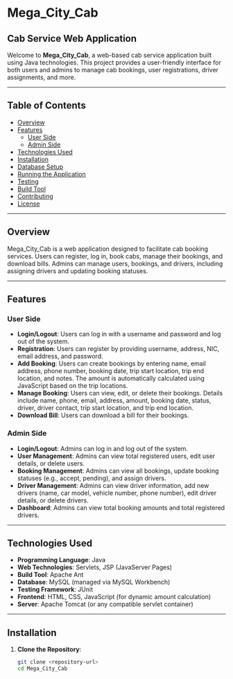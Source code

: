 # Mega_City_Cab

## Cab Service Web Application

Welcome to **Mega_City_Cab**, a web-based cab service application built using Java technologies. This project provides a user-friendly interface for both users and admins to manage cab bookings, user registrations, driver assignments, and more.

---

## Table of Contents
- [Overview](#overview)
- [Features](#features)
  - [User Side](#user-side)
  - [Admin Side](#admin-side)
- [Technologies Used](#technologies-used)
- [Installation](#installation)
- [Database Setup](#database-setup)
- [Running the Application](#running-the-application)
- [Testing](#testing)
- [Build Tool](#build-tool)
- [Contributing](#contributing)
- [License](#license)

---

## Overview
Mega_City_Cab is a web application designed to facilitate cab booking services. Users can register, log in, book cabs, manage their bookings, and download bills. Admins can manage users, bookings, and drivers, including assigning drivers and updating booking statuses.

---

## Features

### User Side
- **Login/Logout**: Users can log in with a username and password and log out of the system.
- **Registration**: Users can register by providing username, address, NIC, email address, and password.
- **Add Booking**: Users can create bookings by entering name, email address, phone number, booking date, trip start location, trip end location, and notes. The amount is automatically calculated using JavaScript based on the trip locations.
- **Manage Booking**: Users can view, edit, or delete their bookings. Details include name, phone, email, address, amount, booking date, status, driver, driver contact, trip start location, and trip end location.
- **Download Bill**: Users can download a bill for their bookings.

### Admin Side
- **Login/Logout**: Admins can log in and log out of the system.
- **User Management**: Admins can view total registered users, edit user details, or delete users.
- **Booking Management**: Admins can view all bookings, update booking statuses (e.g., accept, pending), and assign drivers.
- **Driver Management**: Admins can view driver information, add new drivers (name, car model, vehicle number, phone number), edit driver details, or delete drivers.
- **Dashboard**: Admins can view total booking amounts and total registered drivers.

---

## Technologies Used
- **Programming Language**: Java
- **Web Technologies**: Servlets, JSP (JavaServer Pages)
- **Build Tool**: Apache Ant
- **Database**: MySQL (managed via MySQL Workbench)
- **Testing Framework**: JUnit
- **Frontend**: HTML, CSS, JavaScript (for dynamic amount calculation)
- **Server**: Apache Tomcat (or any compatible servlet container)

---

## Installation

1. **Clone the Repository**:
   ```bash
   git clone <repository-url>
   cd Mega_City_Cab
